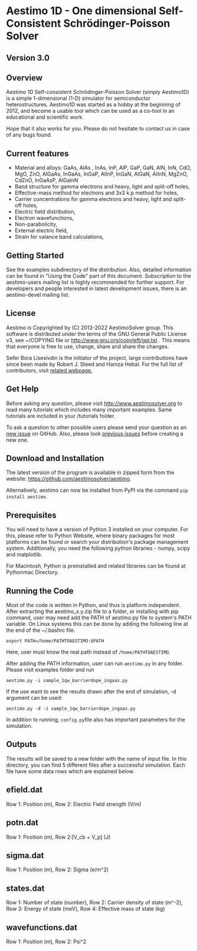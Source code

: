 Aestimo 1D - One dimensional Self-Consistent Schrödinger-Poisson Solver
======================================================
Version 3.0
-------------

Overview
--------

Aestimo 1D Self-consistent Schrödinger-Poisson Solver (simply Aestimo1D) is a simple 1-dimensional (1-D) simulator for semiconductor heterostructures. Aestimo1D was started as a hobby at the beginning of 2012, and become a usable tool which can be used as a co-tool in an educational and scientific work.

Hope that it also works for you. Please do not hesitate to contact us in case of any bugs found.

Current features
----------------

  * Material and alloys: GaAs, AlAs , InAs, InP, AlP, GaP, GaN, AlN, InN, CdO, MgO, ZnO, AlGaAs, InGaAs, InGaP, AlInP, InGaN, AlGaN, AlInN, MgZnO, CdZnO, InGaAsP, AlGaInN
  * Band structure for gamma electrons and heavy, light and split-off holes,
  * Effective-mass method for electrons and 3x3 k.p method for holes,
  * Carrier concentrations for gamma electrons and heavy, light and split-off holes,
  * Electric field distribution,
  * Electron wavefunctions,
  * Non-parabolicity,
  * External electric field,
  * Strain for valance band calculations,

Getting Started
---------------

See the examples subdirectory of the distribution. Also, detailed information can be found in "Using the Code" part of this document. Subscription to the aestimo-users mailing list is highly recommended for further support. For developers and people interested in latest development issues, there is an aestimo-devel mailing list.

License
-------

Aestimo is Copyrighted by (C) 2013-2022 AestimoSolver group. This software is distributed under the terms of the GNU General Public License v3, see ~/COPYING file or http://www.gnu.org/copyleft/gpl.txt . This means that everyone is free to use, change, share and share the changes.

Sefer Bora Lisesivdin is the initiator of the project, large contributions have since been made by Robert J. Steed and Hamza Hebal. For the full list of contributors, visit [related webpage.](https://www.aestimosolver.org/authors.html)

Get Help
--------
Before asking any question, please visit http://www.aestimosolver.org to read many tutorials which includes many important examples. Same tutorials are included in your /tutorials folder.

To ask a question to other possible users please send your question as an [new issue](https://github.com/aestimosolver/aestimo/issues/new/choose) on GitHub. Also, please look [previous issues](https://github.com/aestimosolver/aestimo/issues) before creating a new one.

Download and Installation
-------------------------

The latest version of the program is available in zipped form from the website: https://github.com/aestimosolver/aestimo.

Alternatively, aestimo can now be installed from PyPI via the command `pip install aestimo`.

Prerequisites
-------------

You will need to have a version of Python 3 installed on your computer. For this, please refer to Python Website, where binary packages for most platforms can be found or search your distribution's package management system. Additionally, you need the following python libraries - numpy, scipy and matplotlib.

For Macintosh, Python is preinstalled and related libraries can be found at Pythonmac Directory.

Running the Code
----------------
Most of the code is written in Python, and thus is platform independent. After extracting the aestimo_x.y.zip file to a folder, or installing with pip command, user may need add the PATH of aestimo.py file to system's PATH variable. On Linux systems this can be done by adding the following line at the end of the ~/.bashrc file.

    export PATH=/home/PATHTOAESTIMO:$PATH
    
Here, user must know the real path instead of `/home/PATHTOAESTIMO`.

After adding the PATH information, user can run `aestimo.py` in any folder. Please visit examples folder and run

    aestimo.py -i sample_1qw_barrierdope_ingaas.py

If the use want to see the results drawn after the end of simulation, -d argument can be used:

    aestimo.py -d -i sample_1qw_barrierdope_ingaas.py

In addition to running, `config.py`file also has important parameters for the simulation.

## Outputs

The results will be saved to a new folder with the name of input file. In this directory, you can find 5 different files after a successful simulation. Each file have some data rows which are explained below.

efield.dat
----------

Row 1: Position (m), Row 2: Electric Field strength (V/m)

potn.dat
--------

Row 1: Position (m), Row 2:[V_cb + V_p] (J)

sigma.dat
---------

Row 1: Position (m), Row 2: Sigma (e/m^2)

states.dat
----------

Row 1: Number of state (number), Row 2: Carrier density of state (m^-2), Row 3: Energy of state (meV), Row 4: Effective mass of state (kg)

wavefunctions.dat
-----------------

Row 1: Position (m), Row 2: Psi^2
